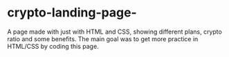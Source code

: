 # crypto-landing-page-

A page made with just with HTML and CSS, showing different plans, crypto ratio and some benefits. The main goal was to get more practice in HTML/CSS by coding this page.
